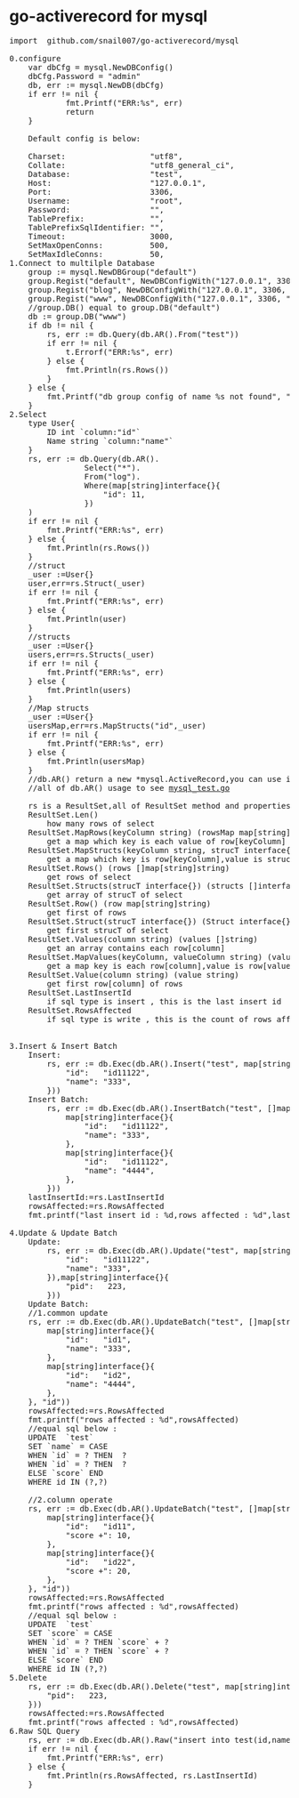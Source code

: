 # go-activerecord for mysql
<pre>
import  github.com/snail007/go-activerecord/mysql

0.configure 
    var dbCfg = mysql.NewDBConfig()
    dbCfg.Password = "admin"
    db, err := mysql.NewDB(dbCfg)
    if err != nil {
            fmt.Printf("ERR:%s", err)
            return
    }

    Default config is below:

    Charset:                  "utf8",
    Collate:                  "utf8_general_ci",
    Database:                 "test",
    Host:                     "127.0.0.1",
    Port:                     3306,
    Username:                 "root",
    Password:                 "",
    TablePrefix:              "",
    TablePrefixSqlIdentifier: "",
    Timeout:                  3000,
    SetMaxOpenConns:          500,
    SetMaxIdleConns:          50,
1.Connect to multilple Database
    group := mysql.NewDBGroup("default")
    group.Regist("default", NewDBConfigWith("127.0.0.1", 3306, "test", "root", "admin"))
    group.Regist("blog", NewDBConfigWith("127.0.0.1", 3306, "test", "root", "admin"))
    group.Regist("www", NewDBConfigWith("127.0.0.1", 3306, "test", "root", "admin"))
    //group.DB() equal to group.DB("default")
    db := group.DB("www")
    if db != nil {
        rs, err := db.Query(db.AR().From("test"))
        if err != nil {
            t.Errorf("ERR:%s", err)
        } else {
            fmt.Println(rs.Rows())
        }
    } else {
        fmt.Printf("db group config of name %s not found", "www")
    }
2.Select
    type User{
        ID int `column:"id"`
        Name string `column:"name"`
    }
	rs, err := db.Query(db.AR().
                Select("*").
                From("log").
                Where(map[string]interface{}{
                    "id": 11,
                })
    )
    if err != nil {
		fmt.Printf("ERR:%s", err)
	} else {
		fmt.Println(rs.Rows())
	}
    //struct 
    _user :=User{}
    user,err=rs.Struct(_user)
    if err != nil {
		fmt.Printf("ERR:%s", err)
	} else {
		fmt.Println(user)
	}
    //structs
    _user :=User{}
    users,err=rs.Structs(_user)
    if err != nil {
		fmt.Printf("ERR:%s", err)
	} else {
		fmt.Println(users)
	}
    //Map structs
    _user :=User{}
    usersMap,err=rs.MapStructs("id",_user)
    if err != nil {
		fmt.Printf("ERR:%s", err)
	} else {
		fmt.Println(usersMap)
	}
    //db.AR() return a new *mysql.ActiveRecord,you can use it to build you sql.
    //all of db.AR() usage to see <a href="https://github.com/snail007/go-activerecord/blob/master/mysql/mysql_test.go">mysql_test.go</a>

    rs is a ResultSet,all of ResultSet method and properties is :
    ResultSet.Len()
        how many rows of select
    ResultSet.MapRows(keyColumn string) (rowsMap map[string]map[string]string)
        get a map which key is each value of row[keyColumn]
    ResultSet.MapStructs(keyColumn string, strucT interface{}) (structsMap map[string]interface{}, err error)
        get a map which key is row[keyColumn],value is strucT
    ResultSet.Rows() (rows []map[string]string)
        get rows of select
    ResultSet.Structs(strucT interface{}) (structs []interface{}, err error)
        get array of strucT of select
    ResultSet.Row() (row map[string]string)
        get first of rows
    ResultSet.Struct(strucT interface{}) (Struct interface{}, err error)
        get first strucT of select 
    ResultSet.Values(column string) (values []string)
        get an array contains each row[column] 
    ResultSet.MapValues(keyColumn, valueColumn string) (values map[string]string)
        get a map key is each row[column],value is row[valueColumn]
    ResultSet.Value(column string) (value string)
        get first row[column] of rows
    ResultSet.LastInsertId
        if sql type is insert , this is the last insert id
    ResultSet.RowsAffected
        if sql type is write , this is the count of rows affected

	
3.Insert & Insert Batch
    Insert:
        rs, err := db.Exec(db.AR().Insert("test", map[string]interface{}{
			"id":   "id11122",
			"name": "333",
		}))
    Insert Batch:
        rs, err := db.Exec(db.AR().InsertBatch("test", []map[string]interface{}{
            map[string]interface{}{
                "id":   "id11122",
                "name": "333",
            },
            map[string]interface{}{
                "id":   "id11122",
                "name": "4444",
            },
        }))
    lastInsertId:=rs.LastInsertId
    rowsAffected:=rs.RowsAffected
    fmt.printf("last insert id : %d,rows affected : %d",lastInsertId,rowsAffected)
	
4.Update & Update Batch
    Update:
        rs, err := db.Exec(db.AR().Update("test", map[string]interface{}{
			"id":   "id11122",
			"name": "333",
		}),map[string]interface{}{
			"pid":   223,
		}))
    Update Batch:
    //1.common update
    rs, err := db.Exec(db.AR().UpdateBatch("test", []map[string]interface{}{
		map[string]interface{}{
			"id":   "id1",
			"name": "333",
		},
		map[string]interface{}{
			"id":   "id2",
			"name": "4444",
		},
	}, "id"))
    rowsAffected:=rs.RowsAffected
    fmt.printf("rows affected : %d",rowsAffected)
    //equal sql below :
    UPDATE  `test` 
    SET `name` = CASE 
    WHEN `id` = ? THEN  ? 
    WHEN `id` = ? THEN  ? 
    ELSE `score` END 
    WHERE id IN (?,?)

    //2.column operate
    rs, err := db.Exec(db.AR().UpdateBatch("test", []map[string]interface{}{
		map[string]interface{}{
			"id":   "id11",
			"score +": 10,
		},
		map[string]interface{}{
			"id":   "id22",
			"score +": 20,
		},
	}, "id"))
    rowsAffected:=rs.RowsAffected
    fmt.printf("rows affected : %d",rowsAffected)
    //equal sql below :
    UPDATE  `test` 
    SET `score` = CASE 
    WHEN `id` = ? THEN `score` + ? 
    WHEN `id` = ? THEN `score` + ? 
    ELSE `score` END 
    WHERE id IN (?,?)
5.Delete
    rs, err := db.Exec(db.AR().Delete("test", map[string]interface{}{
        "pid":   223,
    }))
    rowsAffected:=rs.RowsAffected
    fmt.printf("rows affected : %d",rowsAffected)
6.Raw SQL Query
    rs, err := db.Exec(db.AR().Raw("insert into test(id,name) values (?,?)", 555,"6666"))
    if err != nil {
        fmt.Printf("ERR:%s", err)
    } else {
        fmt.Println(rs.RowsAffected, rs.LastInsertId)
    }
</pre>